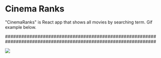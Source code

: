 # Cinema Ranks
"CinemaRanks" is React app that shows all movies by searching term.
Gif example below.


################################################################################################################



![](https://github.com/osherdadon/ReactPractice/blob/main/CinemaRanks/cinema-ranks/React-project-cinemaranks.gif)
